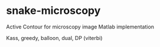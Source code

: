 # snake-microscopy
Active Contour for microscopy image Matlab implementation

Kass, greedy, balloon, dual, DP (viterbi)
